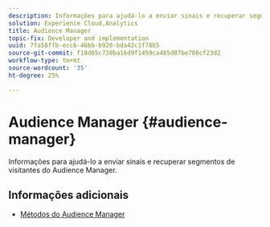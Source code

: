 ```yaml
---
description: Informações para ajudá-lo a enviar sinais e recuperar segmentos de visitantes do Audience Manager.
solution: Experience Cloud,Analytics
title: Audience Manager
topic-fix: Developer and implementation
uuid: 7fa58ffb-ecc6-46bb-b920-bda42c1f78b5
source-git-commit: f18d65c738ba16d9f1459ca485d87be708cf23d2
workflow-type: tm+mt
source-wordcount: '35'
ht-degree: 25%

---
```



# Audience Manager {#audience-manager}

Informações para ajudá-lo a enviar sinais e recuperar segmentos de visitantes do Audience Manager.

## Informações adicionais 

+ [Métodos do Audience Manager](/help/universal-windows/audiencemgmt/audience-manager-methods.md)